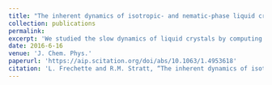 ```yaml
---
title: "The inherent dynamics of isotropic- and nematic-phase liquid crystals"
collection: publications
permalink: 
excerpt: 'We studied the slow dynamics of liquid crystals by computing and analyzing shortest paths through their potential energy landscape.'
date: 2016-6-16
venue: 'J. Chem. Phys.'
paperurl: 'https://aip.scitation.org/doi/abs/10.1063/1.4953618'
citation: 'L. Frechette and R.M. Stratt, “The inherent dynamics of isotropic- and nematic-phase liquid crystals,” J. Chem. Phys. 144, 234505 (2016)'
---
```


